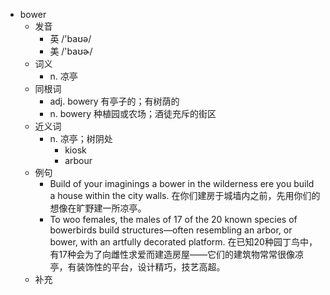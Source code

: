 - bower
  - 发音
    - 英 /'baʊə/
    - 美 /'baʊɚ/
  - 词义
    - n. 凉亭
  - 同根词
    - adj. bowery 有亭子的；有树荫的
    - n. bowery 种植园或农场；酒徒充斥的街区
  - 近义词
    - n. 凉亭；树阴处
      - kiosk
      - arbour
  - 例句
    - Build of your imaginings a bower in the wilderness ere you build a house within the city walls. 在你们建房于城墙内之前，先用你们的想像在旷野建一所凉亭。
    - To woo females, the males of 17 of the 20 known species of bowerbirds build structures—often resembling an arbor, or bower, with an artfully decorated platform. 在已知20种园丁鸟中，有17种会为了向雌性求爱而建造房屋——它们的建筑物常常很像凉亭，有装饰性的平台，设计精巧，技艺高超。
  - 补充